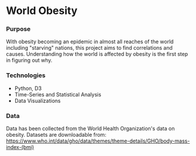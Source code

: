 # World Obesity

### Purpose
With obesity becoming an epidemic in almost all reaches of the world including "starving" nations, this project aims to find correlations and causes. Understanding how the world is affected by obesity is the first step in figuring out why. 

### Technologies
* Python, D3
* Time-Series and Statistical Analysis
* Data Visualizations

### Data
Data has been collected from the World Health Organization's data on obesity. Datasets are downloadable from:
https://www.who.int/data/gho/data/themes/theme-details/GHO/body-mass-index-(bmi)

